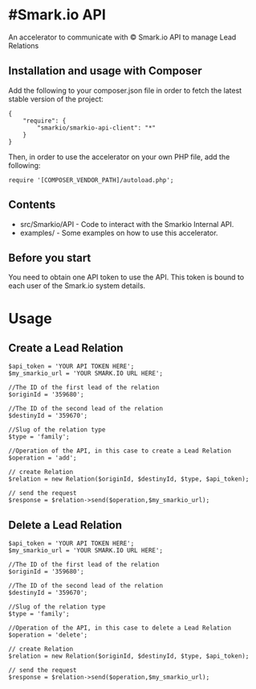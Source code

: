 #Smark.io API
=========================

An accelerator to communicate with © Smark.io API to manage Lead Relations

Installation and usage with Composer
----------


Add the following to your composer.json file in order to fetch the latest stable version of the project:

```
{
    "require": {
        "smarkio/smarkio-api-client": "*"
    }
}
```

Then, in order to use the accelerator on your own PHP file, add the following:

```
require '[COMPOSER_VENDOR_PATH]/autoload.php';
```


Contents
--------

- src/Smarkio/API - Code to interact with the Smarkio Internal API.
- examples/ - Some examples on how to use this accelerator.

Before you start
----------------

You need to obtain one API token to use the API. This token is bound to each user of the Smark.io system details.


# Usage

## Create a Lead Relation


```
$api_token = 'YOUR API TOKEN HERE';
$my_smarkio_url = 'YOUR SMARK.IO URL HERE';

//The ID of the first lead of the relation
$originId = '359680';

//The ID of the second lead of the relation
$destinyId = '359670';

//Slug of the relation type
$type = 'family';

//Operation of the API, in this case to create a Lead Relation
$operation = 'add';

// create Relation 
$relation = new Relation($originId, $destinyId, $type, $api_token);

// send the request
$response = $relation->send($operation,$my_smarkio_url);

```

## Delete a Lead Relation

```
$api_token = 'YOUR API TOKEN HERE';
$my_smarkio_url = 'YOUR SMARK.IO URL HERE';

//The ID of the first lead of the relation
$originId = '359680';

//The ID of the second lead of the relation
$destinyId = '359670';

//Slug of the relation type
$type = 'family';

//Operation of the API, in this case to delete a Lead Relation
$operation = 'delete';

// create Relation 
$relation = new Relation($originId, $destinyId, $type, $api_token);

// send the request
$response = $relation->send($operation,$my_smarkio_url);
```


